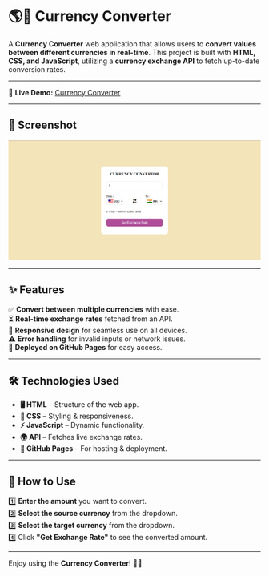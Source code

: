 # 🌎💱 Currency Converter  

A **Currency Converter** web application that allows users to **convert values between different currencies in real-time**. This project is built with **HTML, CSS, and JavaScript**, utilizing a **currency exchange API** to fetch up-to-date conversion rates.  

---

🚀 **Live Demo:** [Currency Converter](https://tonystark-19.github.io/Currency-convertor/)  

---

## 📸 Screenshot  

![Currency Converter Screenshot](Screenshot/image.png)  

---

## ✨ Features  

✅ **Convert between multiple currencies** with ease.  
⏳ **Real-time exchange rates** fetched from an API.  
📱 **Responsive design** for seamless use on all devices.  
⚠️ **Error handling** for invalid inputs or network issues.  
🚀 **Deployed on GitHub Pages** for easy access.  

---

## 🛠️ Technologies Used  

- **🖥️ HTML** – Structure of the web app.  
- **🎨 CSS** – Styling & responsiveness.  
- **⚡ JavaScript** – Dynamic functionality.  
- **🌍 API** – Fetches live exchange rates.  
- **📡 GitHub Pages** – For hosting & deployment.  

---

## 📝 How to Use  

1️⃣ **Enter the amount** you want to convert.  
2️⃣ **Select the source currency** from the dropdown.  
3️⃣ **Select the target currency** from the dropdown.  
4️⃣ Click **"Get Exchange Rate"** to see the converted amount.  

---

Enjoy using the **Currency Converter**! 🌟💸  
